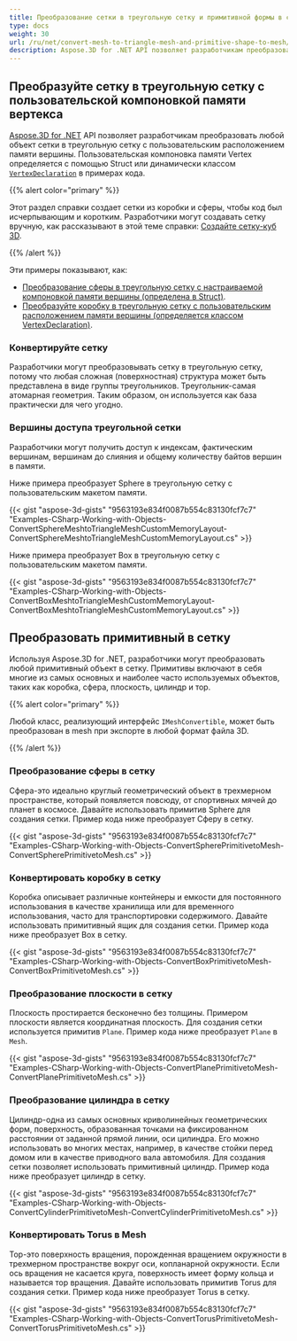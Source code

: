 ```yaml
---
title: Преобразование сетки в треугольную сетку и примитивной формы в сетку
type: docs
weight: 30
url: /ru/net/convert-mesh-to-triangle-mesh-and-primitive-shape-to-mesh/
description: Aspose.3D for .NET API позволяет разработчикам преобразовать любой объект сетки в треугольную сетку с пользовательским расположением памяти вершины. Пользовательская компоновка памяти Vertex определяется с помощью Struct или динамически классом VertexDeclaration в примерах кода.
---
```

##  **Преобразуйте сетку в треугольную сетку с пользовательской компоновкой памяти вертекса**
[Aspose.3D for .NET](https://products.aspose.com/3d/net/) API позволяет разработчикам преобразовать любой объект сетки в треугольную сетку с пользовательским расположением памяти вершины. Пользовательская компоновка памяти Vertex определяется с помощью Struct или динамически классом [`VertexDeclaration`](https://reference.aspose.com/3d/net/aspose.threed.utilities/vertexdeclaration/) в примерах кода.

{{% alert color="primary" %}}

Этот раздел справки создает сетки из коробки и сферы, чтобы код был исчерпывающим и коротким. Разработчики могут создавать сетку вручную, как рассказывают в этой теме справки: [Создайте сетку-куб 3D](/3d/ru/net/create-3d-mesh-and-scene/).

{{% /alert %}}

Эти примеры показывают, как:

- [Преобразование сферы в треугольную сетку с настраиваемой компоновкой памяти вершины (определена в Struct)](/3d/ru/net/convert-mesh-to-triangle-mesh-and-primitive-shape-to-mesh/).
- [Преобразуйте коробку в треугольную сетку с пользовательским расположением памяти вершины (определяется классом VertexDeclaration)](/3d/ru/net/convert-mesh-to-triangle-mesh-and-primitive-shape-to-mesh/).
###  **Конвертируйте сетку**
Разработчики могут преобразовывать сетку в треугольную сетку, потому что любая сложная (поверхностная) структура может быть представлена в виде группы треугольников. Треугольник-самая атомарная геометрия. Таким образом, он используется как база практически для чего угодно.
###  **Вершины доступа треугольной сетки**
Разработчики могут получить доступ к индексам, фактическим вершинам, вершинам до слияния и общему количеству байтов вершин в памяти.

Ниже примера преобразует Sphere в треугольную сетку с пользовательским макетом памяти.

{{< gist "aspose-3d-gists" "9563193e834f0087b554c83130fcf7c7" "Examples-CSharp-Working-with-Objects-ConvertSphereMeshtoTriangleMeshCustomMemoryLayout-ConvertSphereMeshtoTriangleMeshCustomMemoryLayout.cs" >}}




Ниже примера преобразует Box в треугольную сетку с пользовательским макетом памяти.

{{< gist "aspose-3d-gists" "9563193e834f0087b554c83130fcf7c7" "Examples-CSharp-Working-with-Objects-ConvertBoxMeshtoTriangleMeshCustomMemoryLayout-ConvertBoxMeshtoTriangleMeshCustomMemoryLayout.cs" >}}
##  **Преобразовать примитивный в сетку**
Используя Aspose.3D for .NET, разработчики могут преобразовать любой примитивный объект в сетку. Примитивы включают в себя многие из самых основных и наиболее часто используемых объектов, таких как коробка, сфера, плоскость, цилиндр и тор.

{{% alert color="primary" %}}

Любой класс, реализующий интерфейс `IMeshConvertible`, может быть преобразован в mesh при экспорте в любой формат файла 3D.

{{% /alert %}}
###  **Преобразование сферы в сетку**
Сфера-это идеально круглый геометрический объект в трехмерном пространстве, который появляется повсюду, от спортивных мячей до планет в космосе. Давайте использовать примитив Sphere для создания сетки.
Пример кода ниже преобразует Сферу в сетку.

{{< gist "aspose-3d-gists" "9563193e834f0087b554c83130fcf7c7" "Examples-CSharp-Working-with-Objects-ConvertSpherePrimitivetoMesh-ConvertSpherePrimitivetoMesh.cs" >}}
###  **Конвертировать коробку в сетку**
Коробка описывает различные контейнеры и емкости для постоянного использования в качестве хранилища или для временного использования, часто для транспортировки содержимого. Давайте использовать примитивный ящик для создания сетки. Пример кода ниже преобразует Box в сетку.

{{< gist "aspose-3d-gists" "9563193e834f0087b554c83130fcf7c7" "Examples-CSharp-Working-with-Objects-ConvertBoxPrimitivetoMesh-ConvertBoxPrimitivetoMesh.cs" >}}
###  **Преобразование плоскости в сетку**
Плоскость простирается бесконечно без толщины. Примером плоскости является координатная плоскость. Для создания сетки используется примитив `Plane`. Пример кода ниже преобразует `Plane` в `Mesh`.

{{< gist "aspose-3d-gists" "9563193e834f0087b554c83130fcf7c7" "Examples-CSharp-Working-with-Objects-ConvertPlanePrimitivetoMesh-ConvertPlanePrimitivetoMesh.cs" >}}
###  **Преобразование цилиндра в сетку**
Цилиндр-одна из самых основных криволинейных геометрических форм, поверхность, образованная точками на фиксированном расстоянии от заданной прямой линии, оси цилиндра. Его можно использовать во многих местах, например, в качестве стойки перед домом или в качестве приводного вала автомобиля. Для создания сетки позволяет использовать примитивный цилиндр. Пример кода ниже преобразует цилиндр в сетку.

{{< gist "aspose-3d-gists" "9563193e834f0087b554c83130fcf7c7" "Examples-CSharp-Working-with-Objects-ConvertCylinderPrimitivetoMesh-ConvertCylinderPrimitivetoMesh.cs" >}}
###  **Конвертировать Torus в Mesh**
Тор-это поверхность вращения, порожденная вращением окружности в трехмерном пространстве вокруг оси, копланарной окружности. Если ось вращения не касается круга, поверхность имеет форму кольца и называется тор вращения. Давайте использовать примитив Torus для создания сетки. Пример кода ниже преобразует Torus в сетку.

{{< gist "aspose-3d-gists" "9563193e834f0087b554c83130fcf7c7" "Examples-CSharp-Working-with-Objects-ConvertTorusPrimitivetoMesh-ConvertTorusPrimitivetoMesh.cs" >}}
